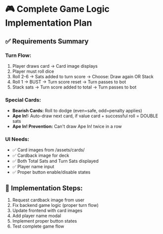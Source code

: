 # 🎮 Complete Game Logic Implementation Plan

## ✅ Requirements Summary

### Turn Flow:
1. Player draws card → Card image displays
2. Player must roll dice
3. Roll 2-6 → Sats added to turn score → Choose: Draw again OR Stack
4. Roll 1 → BUST → Turn score reset → Turn passes to bot
5. Stack sats → Turn score added to total → Turn passes to bot

### Special Cards:
- **Bearish Cards:** Roll to dodge (even=safe, odd=penalty applies)
- **Ape In!:** Auto-draw next card, if value card + successful roll = DOUBLE sats
- **Ape In! Prevention:** Can't draw Ape In! twice in a row

### UI Needs:
- ✅ Card images from /assets/cards/
- ✅ Cardback image for deck
- ✅ Both Total Sats and Turn Sats displayed
- ✅ Player name input
- ✅ Proper button enable/disable states

## 🔧 Implementation Steps:

1. Request cardback image from user
2. Fix backend game logic (proper turn flow)
3. Update frontend with card images
4. Add player name modal
5. Implement proper button states
6. Test complete game flow






